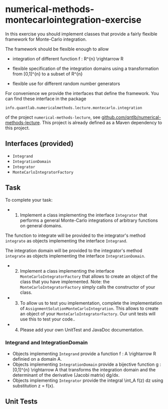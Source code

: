# numerical-methods-montecarlointegration-exercise

In this exercise you should implement classes that provide a fairly flexible
framework for Monte-Carlo integration.

The framework should be flexible enough to allow

- integration of different function f : R^{n} \rightarrow R

- flexible specification of the integration domains using a transformation from [0,1]^{n} to a subset of R^{n}

- flexible use for different random number generators

For convenience we provide the interfaces that define the framework. You can find these interface in the package
```
info.quantlab.numericalmethods.lecture.montecarlo.integration
```
of the project `numerical-methods-lecture`, see [github.com/qntlb/numerical-methods-lecture](https://github.com/qntlb/numerical-methods-lecture). This project is already defined as a Maven dependency to this project.

## Interfaces (provided)

- `Integrand`
- `IntegrationDomain`
- `Integrator`
- `MonteCarloIntegratorFactory`

## Task

To complete your task:

- 1) Implement a class implementing the interface `Integrator` that performs a general Monte-Carlo integrations of
arbitrary functions on general domains.

The function to integrate will be provided to the integrator's method `integrate` as objects implementing the interface `Integrand`.

The integration domain will be provided to the integrator's method `integrate` as objects implementing the interface `IntegrationDomain`.

- 2) Implement a class implementing the interface `MonteCarloIntegratorFactory` that allows to create an object of the class that you have implemented. Note: the `MonteCarloIntegratorFactory` simply calls the constructor of your class.

- 3) To allow us to test you implementation, complete the implementation of `AssignmentSolutionMonteCarloIntegration`. This allows to create an object of your `MonteCarloIntegratorFactory`. Our unit tests will use this to test your code..

- 4) Please add your own UnitTest and JavaDoc documentation.

### Integrand and IntegrationDomain

- Objects implementing `Integrand` provide a function f : A \rightarrow R definied on a domain A.
- Objects implementing `IntegrationDomain` provide a bijective function g : [0,1]^{n} \rightarrow A that transforms the integration domain and the determinant of the derivative (Jacobi matrix) dg/dx.
- Objects implementing `Integrator` provide the integral \int_A f(z) dz using substitution z = f(x). 

## Unit Tests


